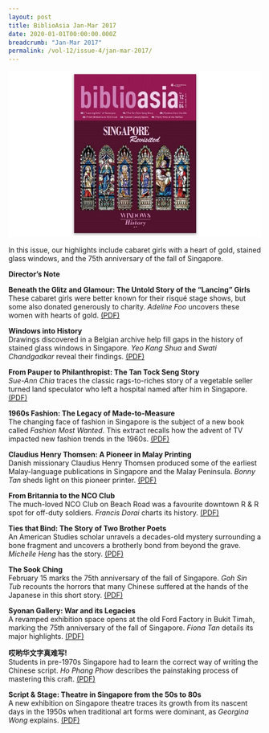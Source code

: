 ```yaml
---
layout: post
title: BiblioAsia Jan-Mar 2017
date: 2020-01-01T00:00:00.000Z
breadcrumb: "Jan-Mar 2017"
permalink: /vol-12/issue-4/jan-mar-2017/
---
```


<img src="/images/Vol-12-issue-4/vol12_iss4.JPG">  

In this issue, our highlights include cabaret girls with a heart of gold, stained glass windows, and the 75th anniversary of the fall of Singapore.

**Director’s Note** 

**Beneath the Glitz and Glamour: The Untold Story of the “Lancing” Girls** <br>
These cabaret girls were better known for their risqué stage shows, but some also donated generously to charity. *Adeline Foo* uncovers these women with hearts of gold. [(PDF)](/files/past-issues/pdf/vol-12/v12-issue4_LancingGirls.pdf)

**Windows into History** <br>
Drawings discovered in a Belgian archive help fill gaps in the history of stained glass windows in Singapore. *Yeo Kang Shua* and *Swati Chandgadkar* reveal their findings. [(PDF)](/files/past-issues/pdf/vol-12/v12-issue4_Windows.pdf)

**From Pauper to Philanthropist: The Tan Tock Seng Story** <br>
*Sue-Ann Chia* traces the classic rags-to-riches story of a vegetable seller turned land speculator who left a hospital named after him in Singapore. [(PDF)](/files/past-issues/pdf/vol-12/v12-issue4_Pauper.pdf)

**1960s Fashion: The Legacy of Made-to-Measure** <br>
The changing face of fashion in Singapore is the subject of a new book called *Fashion Most Wanted*. This extract recalls how the advent of TV impacted new fashion trends in the 1960s. [(PDF)](/files/past-issues/pdf/vol-12/v12-issue4_1960sFashion.pdf)

**Claudius Henry Thomsen: A Pioneer in Malay Printing** <br>
Danish missionary Claudius Henry Thomsen produced some of the earliest Malay-language publications in Singapore and the Malay Peninsula. *Bonny Tan* sheds light on this pioneer printer. [(PDF)](/files/past-issues/pdf/vol-12/v12-issue4_Claudius.pdf)

**From Britannia to the NCO Club** <br>
The much-loved NCO Club on Beach Road was a favourite downtown R & R spot for off-duty soldiers. *Francis Dorai* charts its history. [(PDF)](/files/past-issues/pdf/vol-12/v12-issue4_NCOClub.pdf)

**Ties that Bind: The Story of Two Brother Poets** <br>
An American Studies scholar unravels a decades-old mystery surrounding a bone fragment and uncovers a brotherly bond from beyond the grave. *Michelle Heng* has the story. [(PDF)](/files/past-issues/pdf/vol-12/v12-issue4_TiesBind.pdf)

**The Sook Ching** <br>
February 15 marks the 75th anniversary of the fall of Singapore. *Goh Sin Tub* recounts the horrors that many Chinese suffered at the hands of the Japanese in this short story. [(PDF)](/files/past-issues/pdf/vol-12/v12-issue4_SookChing.pdf)

**Syonan Gallery: War and its Legacies** <br>
A revamped exhibition space opens at the old Ford Factory in Bukit Timah, marking the 75th anniversary of the fall of Singapore. *Fiona Tan* details its major highlights. [(PDF)](/files/past-issues/pdf/vol-12/v12-issue4_SyonanGallery.pdf)

**哎哟华文字真难写!** <br>
Students in pre-1970s Singapore had to learn the correct way of writing the Chinese script. *Ho Phang Phow* describes the painstaking process of mastering this craft. [(PDF)](/files/past-issues/pdf/vol-12/v12-issue4_ChineseScript.pdf)

**Script & Stage: Theatre in Singapore from the 50s to 80s** <br>
A new exhibition on Singapore theatre traces its growth from its nascent days in the 1950s when traditional art forms were dominant, as *Georgina Wong* explains. [(PDF)](/files/past-issues/pdf/vol-12/v12-issue4_ScriptStage.pdf)






